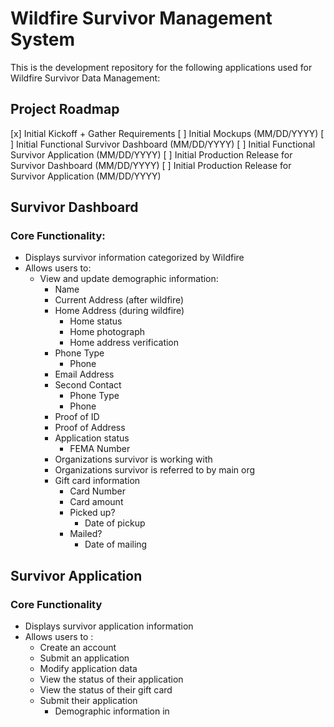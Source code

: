 # Wildfire Survivor Management System

This is the development repository for the following applications used for Wildfire Survivor Data Management:

## Project Roadmap

[x] Initial Kickoff + Gather Requirements
[ ] Initial Mockups (MM/DD/YYYY)
[ ] Initial Functional Survivor Dashboard (MM/DD/YYYY)
[ ] Initial Functional Survivor Application (MM/DD/YYYY)
[ ] Initial Production Release for Survivor Dashboard (MM/DD/YYYY)
[ ] Initial Production Release for Survivor Application (MM/DD/YYYY)


## Survivor Dashboard

### Core Functionality:

- Displays survivor information categorized by Wildfire
- Allows users to:
    - View and update demographic information:
        - Name
        - Current Address (after wildfire)
        - Home Address (during wildfire)
            - Home status
            - Home photograph
            - Home address verification
        - Phone Type
            - Phone
        - Email Address
        - Second Contact
            - Phone Type
            - Phone
        - Proof of ID
        - Proof of Address
        - Application status
            - FEMA Number
        - Organizations survivor is working with
        - Organizations survivor is referred to by main org
        - Gift card information
            - Card Number
            - Card amount
            - Picked up?
                - Date of pickup
            - Mailed?
                - Date of mailing

## Survivor Application

### Core Functionality

- Displays survivor application information
- Allows users to :
    - Create an account
    - Submit an application
    - Modify application data
    - View the status of their application
    - View the status of their gift card
    - Submit their application
        - Demographic information in 
